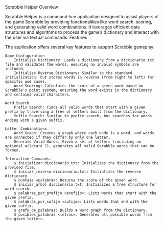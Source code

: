 Scrabble Helper
Overview

Scrabble Helper is a command-line application designed to assist players of the game Scrabble by providing functionalities like word search, scoring, and generating valid word combinations. It leverages efficient data structures and algorithms to process the game’s dictionary and interact with the user via textual commands.
Features

The application offers several key features to support Scrabble gameplay:

    Game Configuration
        Initialize Dictionary: Loads a dictionary from a diccionario.txt file and validates the words, ensuring no invalid symbols are included.
        Initialize Reverse Dictionary: Similar to the standard initialization, but stores words in reverse (from right to left) for specific use cases.
        Word Scoring: Calculates the score of a given word based on Scrabble's point system, ensuring the word exists in the dictionary and contains valid characters.

    Word Search
        Prefix Search: Finds all valid words that start with a given prefix by traversing a tree of letters built from the dictionary.
        Suffix Search: Similar to prefix search, but searches for words ending with a given suffix.

    Letter Combinations
        Word Graph: Creates a graph where each node is a word, and words are connected if they differ by only one letter.
        Generate Valid Words: Given a set of letters (including an optional wildcard ?), generates all valid Scrabble words that can be formed.

    Interactive Commands:
        $ inicializar diccionario.txt: Initializes the dictionary from the provided file.
        $ iniciar_inverso diccionario.txt: Initializes the reverse dictionary.
        $ puntaje <palabra>: Returns the score of the given word.
        $ iniciar_arbol diccionario.txt: Initializes a tree structure for word search.
        $ palabras_por_prefijo <prefijo>: Lists words that start with the given prefix.
        $ palabras_por_sufijo <sufijo>: Lists words that end with the given suffix.
        $ grafo_de_palabras: Builds a word graph from the dictionary.
        $ posibles_palabras <letras>: Generates all possible words from the given letters.
